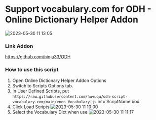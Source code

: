 # Support vocabulary.com for ODH - Online Dictionary Helper Addon
![2023-05-30 11 13 05](https://github.com/huvuqu/odh-script-vocabulary.com/assets/22325354/34111d02-95a6-4bc6-b1c5-2ea9c6b2fdc1)

### Link Addon 
  https://github.com/ninja33/ODH
### How to use this script
1. Open Online Dictionary Helper Addon Options
2. Switch to Scripts Options tab. 
3. In User Defined Scripts, put `https://raw.githubusercontent.com/huvuqu/odh-script-vocabulary.com/main/enen_Vocabulary.js` into ScriptName box. 
4. Click Load Scripts
![2023-05-30 11 10 00](https://github.com/huvuqu/odh-script-vocabulary.com/assets/22325354/c8300ae9-e34e-48a4-a21b-848cef5f8395)
5. Select the Vocabulary Dict when use
![2023-05-30 11 11 17](https://github.com/huvuqu/odh-script-vocabulary.com/assets/22325354/9994273f-c1aa-4d33-9177-e997a2c40733)

 
